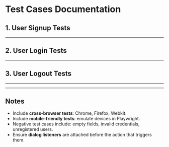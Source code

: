 
# Test Cases Documentation

## 1. User Signup Tests


---

## 2. User Login Tests

---

## 3. User Logout Tests


---


---

## Notes

- Include **cross-browser tests**: Chrome, Firefox, Webkit.
- Include **mobile-friendly tests**: emulate devices in Playwright.
- Negative test cases include: empty fields, invalid credentials, unregistered users.
- Ensure **dialog listeners** are attached before the action that triggers them.

